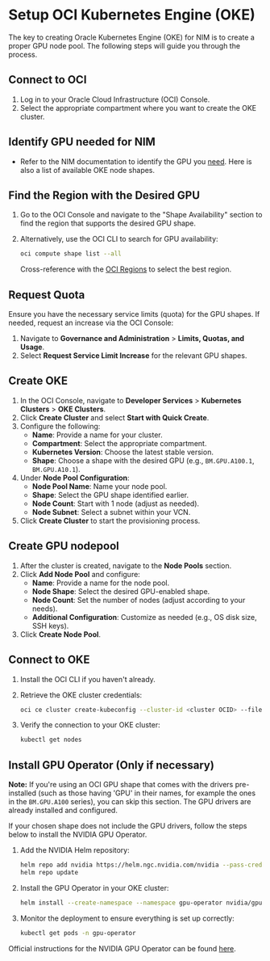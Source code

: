 # Setup OCI Kubernetes Engine (OKE)

The key to creating Oracle Kubernetes Engine (OKE) for NIM is to create a proper GPU node pool. The following steps will guide you through the process.

## Connect to OCI

1. Log in to your Oracle Cloud Infrastructure (OCI) Console.
2. Select the appropriate compartment where you want to create the OKE cluster.

## Identify GPU needed for NIM

- Refer to the NIM documentation to identify the GPU you [need](https://docs.nvidia.com/nim/large-language-models/latest/support-matrix.html). Here is also a list of available OKE node shapes.


## Find the Region with the Desired GPU

1. Go to the OCI Console and navigate to the "Shape Availability" section to find the region that supports the desired GPU shape.
2. Alternatively, use the OCI CLI to search for GPU availability:

   ```bash
   oci compute shape list --all
   ```

   Cross-reference with the [OCI Regions](https://www.oracle.com/cloud/data-regions.html) to select the best region.

## Request Quota

Ensure you have the necessary service limits (quota) for the GPU shapes. If needed, request an increase via the OCI Console:

1. Navigate to **Governance and Administration** > **Limits, Quotas, and Usage**.
2. Select **Request Service Limit Increase** for the relevant GPU shapes.

## Create OKE

1. In the OCI Console, navigate to **Developer Services** > **Kubernetes Clusters** > **OKE Clusters**.
2. Click **Create Cluster** and select **Start with Quick Create**.
3. Configure the following:
   - **Name**: Provide a name for your cluster.
   - **Compartment**: Select the appropriate compartment.
   - **Kubernetes Version**: Choose the latest stable version.
   - **Shape**: Choose a shape with the desired GPU (e.g., `BM.GPU.A100.1`, `BM.GPU.A10.1`).
4. Under **Node Pool Configuration**:
   - **Node Pool Name**: Name your node pool.
   - **Shape**: Select the GPU shape identified earlier.
   - **Node Count**: Start with 1 node (adjust as needed).
   - **Node Subnet**: Select a subnet within your VCN.
5. Click **Create Cluster** to start the provisioning process.

## Create GPU nodepool

1. After the cluster is created, navigate to the **Node Pools** section.
2. Click **Add Node Pool** and configure:
   - **Name**: Provide a name for the node pool.
   - **Node Shape**: Select the desired GPU-enabled shape.
   - **Node Count**: Set the number of nodes (adjust according to your needs).
   - **Additional Configuration**: Customize as needed (e.g., OS disk size, SSH keys).
3. Click **Create Node Pool**.

## Connect to OKE

1. Install the OCI CLI if you haven't already.
2. Retrieve the OKE cluster credentials:

   ```bash
   oci ce cluster create-kubeconfig --cluster-id <cluster OCID> --file $HOME/.kube/config --region <region> --token-version 2.0.0 --kube-endpoint PUBLIC_ENDPOINT
   ```

3. Verify the connection to your OKE cluster:

   ```bash
   kubectl get nodes
   ```

## Install GPU Operator (Only if necessary)

**Note:** If you're using an OCI GPU shape that comes with the drivers pre-installed (such as those  having 'GPU' in their names, for example the ones in the `BM.GPU.A100` series), you can skip this section. The GPU drivers are already installed and configured. 

If your chosen shape does not include the GPU drivers, follow the steps below to install the NVIDIA GPU Operator.

1. Add the NVIDIA Helm repository:

   ```bash
   helm repo add nvidia https://helm.ngc.nvidia.com/nvidia --pass-credentials
   helm repo update
   ```

2. Install the GPU Operator in your OKE cluster:

   ```bash
   helm install --create-namespace --namespace gpu-operator nvidia/gpu-operator --wait --generate-name
   ```

3. Monitor the deployment to ensure everything is set up correctly:

   ```bash
   kubectl get pods -n gpu-operator
   ```

Official instructions for the NVIDIA GPU Operator can be found [here](https://docs.nvidia.com/datacenter/cloud-native/gpu-operator/latest/getting-started.html).
